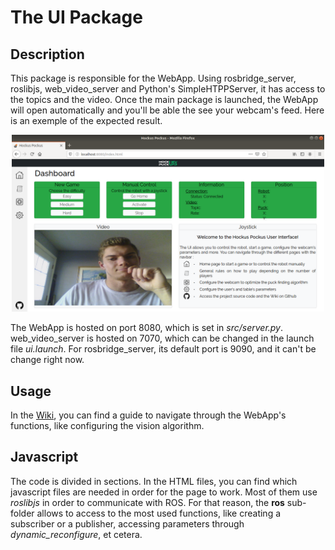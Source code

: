 # The UI Package
## Description
This package is responsible for the WebApp. Using rosbridge_server, roslibjs, web_video_server and Python's SimpleHTPPServer, it has access to the topics and the video. Once the main package is launched, the WebApp will open automatically and you'll be able the see your webcam's feed. Here is an exemple of the expected result. 

<p align="center">
    <img src="src/resources/ui.png" width="500">
</p>

The WebApp is hosted on port 8080, which is set in *src/server.py*. web_video_server is hosted on 7070, which can be changed in the launch file *ui.launch*. For rosbridge_server, its default port is 9090, and it can't be change right now. 

## Usage
In the [Wiki](https://github.com/victoriapc/HockusPockus/wiki), you can find a guide to navigate through the WebApp's functions, like configuring the vision algorithm.

## Javascript
The code is divided in sections. In the HTML files, you can find which javascript files are needed in order for the page to work. Most of them use *roslibjs* in order to communicate with ROS. For that reason, the **ros** sub-folder allows to access to the most used functions, like creating a subscriber or a publisher, accessing parameters through *dynamic_reconfigure*, et cetera. 
